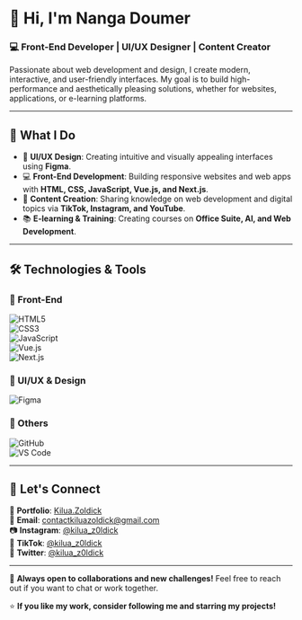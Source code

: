 # 👋 Hi, I'm Nanga Doumer  

### 💻 Front-End Developer | UI/UX Designer | Content Creator  

Passionate about web development and design, I create modern, interactive, and user-friendly interfaces. My goal is to build high-performance and aesthetically pleasing solutions, whether for websites, applications, or e-learning platforms.  

---

## 🚀 What I Do  

- 🎨 **UI/UX Design**: Creating intuitive and visually appealing interfaces using **Figma**.  
- 💻 **Front-End Development**: Building responsive websites and web apps with **HTML, CSS, JavaScript, Vue.js, and Next.js**.  
- 🎥 **Content Creation**: Sharing knowledge on web development and digital topics via **TikTok, Instagram, and YouTube**.  
- 📚 **E-learning & Training**: Creating courses on **Office Suite, AI, and Web Development**.  

---

## 🛠 Technologies & Tools  

### 🔹 Front-End  
![HTML5](https://img.shields.io/badge/HTML5-E34F26?style=for-the-badge&logo=html5&logoColor=white)  
![CSS3](https://img.shields.io/badge/CSS3-1572B6?style=for-the-badge&logo=css3&logoColor=white)  
![JavaScript](https://img.shields.io/badge/JavaScript-F7DF1E?style=for-the-badge&logo=javascript&logoColor=black)  
![Vue.js](https://img.shields.io/badge/Vue.js-4FC08D?style=for-the-badge&logo=vue.js&logoColor=white)  
![Next.js](https://img.shields.io/badge/Next.js-000000?style=for-the-badge&logo=nextdotjs&logoColor=white)  

### 🔹 UI/UX & Design  
![Figma](https://img.shields.io/badge/Figma-F24E1E?style=for-the-badge&logo=figma&logoColor=white)  

### 🔹 Others  
![GitHub](https://img.shields.io/badge/GitHub-181717?style=for-the-badge&logo=github&logoColor=white)  
![VS Code](https://img.shields.io/badge/VS%20Code-007ACC?style=for-the-badge&logo=visual-studio-code&logoColor=white)  

---

## 📢 Let's Connect  

💼 **Portfolio**: [Kilua.Zoldick](https://kilua-zoldick-porfolio.vercel.app)  
📧 **Email**: contactkiluazoldick@gmail.com  
📷 **Instagram**: [@kilua_z0ldick](https://www.instagram.com/kilua_z0ldick)  
🎥 **TikTok**: [@kilua_z0ldick](https://www.tiktok.com/@kilua_z0ldick)  
💬 **Twitter**: [@kilua_z0ldick](https://x.com/kilua_z0ldick)  

---

🚀 **Always open to collaborations and new challenges!** Feel free to reach out if you want to chat or work together.  

⭐️ **If you like my work, consider following me and starring my projects!**  
